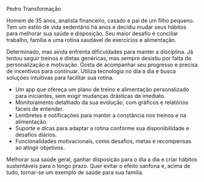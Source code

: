 <!--  Persona 2 – MYGYM  -->

<!-- Apelido --> 
Pedro Transformação  

<!-- Perfil --> 
Homem de 35 anos, analista financeiro, casado e pai de um filho pequeno. Tem um estilo de vida sedentário há anos e decidiu mudar seus hábitos para melhorar sua saúde e disposição. Seu maior desafio é conciliar trabalho, família e uma rotina saudável de exercícios e alimentação.  

<!-- Comportamento -->
Determinado, mas ainda enfrenta dificuldades para manter a disciplina. Já tentou seguir treinos e dietas genéricas, mas sempre desistiu por falta de personalização e motivação. Gosta de acompanhar seu progresso e precisa de incentivos para continuar. Utiliza tecnologia no dia a dia e busca soluções intuitivas para facilitar sua rotina.

<!-- Necessidades -->
  - Um app que ofereça um plano de treino e alimentação personalizado para iniciantes, sem exigir mudanças drásticas de imediato.  
  - Monitoramento detalhado da sua evolução, com gráficos e relatórios fáceis de entender.  
  - Lembretes e notificações para manter a constância nos treinos e na alimentação.  
  - Suporte e dicas para adaptar a rotina conforme sua disponibilidade e desafios diários.  
  - Funcionalidades motivacionais, como desafios, metas e recompensas ao atingir objetivos.  

<!-- Objetivos -->
Melhorar sua saúde geral, ganhar disposição para o dia a dia e criar hábitos sustentáveis para o longo prazo. Quer evitar o efeito sanfona e, acima de tudo, tornar-se um exemplo de saúde para sua família.
